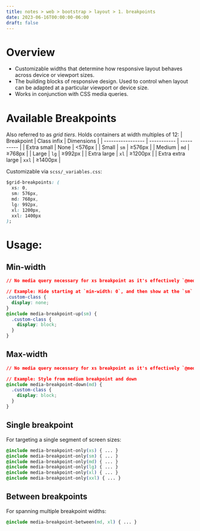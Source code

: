```yaml
---
title: notes > web > bootstrap > layout > 1. breakpoints
date: 2023-06-16T00:00:00-06:00
draft: false
---
```


# Overview
- Customizable widths that determine how responsive layout behaves across device or viewport sizes.
- The building blocks of responsive design.  Used to control when layout can be adapted at a particular viewport or device size.
- Works in conjunction with CSS media queries.

# Available Breakpoints
Also referred to as *grid tiers*.  Holds containers at width multiples of 12:
| Breakpoint        | Class infix | Dimensions |
| ----------------- | ----------- | ---------- |
| Extra small       | None        | <576px     |
| Small             | `sm`          | ≥576px     |
| Medium            | `md`          | ≥768px     |
| Large             | `lg`          | ≥992px     |
| Extra large       | `xl`          | ≥1200px    |
| Extra extra large | `xxl`         | ≥1400px    |

Customizable via `scss/_variables.css`:
```css
$grid-breakpoints: (
  xs: 0,
  sm: 576px,
  md: 768px,
  lg: 992px,
  xl: 1200px,
  xxl: 1400px
);
```

# Usage:
## Min-width
```css
// No media query necessary for xs breakpoint as it's effectively `@media (min-width: 0) { ... }`

// Example: Hide starting at `min-width: 0`, and then show at the `sm` breakpoint
.custom-class {
  display: none;
}
@include media-breakpoint-up(sm) {
  .custom-class {
    display: block;
  }
}
```

## Max-width
```css
// No media query necessary for xs breakpoint as it's effectively `@media (max-width: 0) { ... }`

// Example: Style from medium breakpoint and down
@include media-breakpoint-down(md) {
  .custom-class {
    display: block;
  }
}
```

## Single breakpoint
For targeting a single segment of screen sizes:
```css
@include media-breakpoint-only(xs) { ... }
@include media-breakpoint-only(sm) { ... }
@include media-breakpoint-only(md) { ... }
@include media-breakpoint-only(lg) { ... }
@include media-breakpoint-only(xl) { ... }
@include media-breakpoint-only(xxl) { ... }
```

## Between breakpoints
For spanning multiple breakpoint widths:
```css
@include media-breakpoint-between(md, xl) { ... }
```